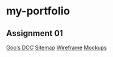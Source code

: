 # my-portfolio
## Assignment 01

[Gools DOC](https://docs.google.com/document/d/1N69vI_B7KAtmKgnIHJAf_pKhnge7j-pp6sSJhc0e33Y/edit?usp=sharing)
[Sitemap](https://www.gloomaps.com/MKic9Xwpxk)
[Wireframe](https://drive.google.com/file/d/19bailt7wI4iQcHeI6IzmEwhL47xNUFjW/view?usp=sharing)
[Mockups](https://www.figma.com/design/ZUQEGz2o38rFaYlT2RTDEa/Untitled?node-id=0-1&t=hTI3vEERoosq9U5W-1) 